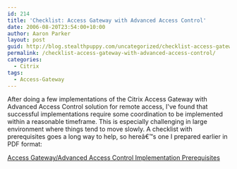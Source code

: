 ```yaml
---
id: 214
title: 'Checklist: Access Gateway with Advanced Access Control'
date: 2006-08-20T23:54:00+10:00
author: Aaron Parker
layout: post
guid: http://blog.stealthpuppy.com/uncategorized/checklist-access-gateway-with-advanced-access-control
permalink: /checklist-access-gateway-with-advanced-access-control/
categories:
  - Citrix
tags:
  - Access-Gateway
---
```

After doing a few implementations of the Citrix Access Gateway with Advanced Access Control solution for remote access, I've found that successful implementations require some coordination to be implemented within a reasonable timeframe. This is especially challenging in large environment where things tend to move slowly. A checklist with prerequisites goes a long way to help, so hereâ€™s one I prepared earlier in PDF format:

<a href="http://www.trustedaccess.info/files/folders/cag/entry30.aspx" target="_blank">Access Gateway/Advanced Access Control Implementation Prerequisites</a>